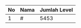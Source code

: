 | No | Nama            | Jumlah Level |
|----|-----------------|--------------|
| 1  | #    |    5453        |
